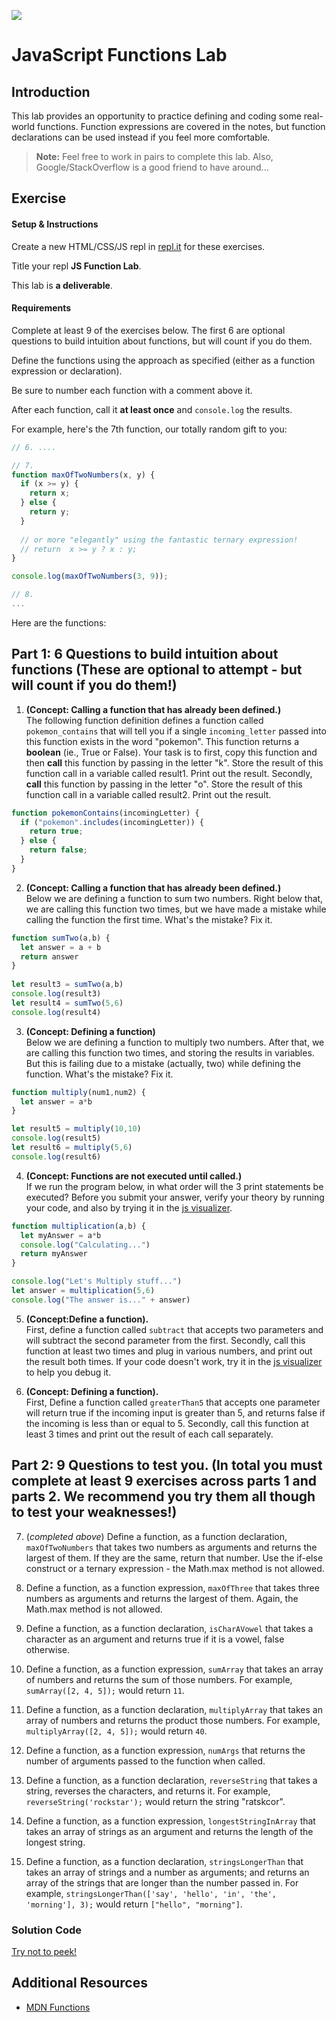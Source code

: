 ![](https://i.imgur.com/hGEeDR1.png)

# JavaScript Functions Lab

## Introduction

This lab provides an opportunity to practice defining and coding some real-world functions. Function expressions are covered in the notes, but function declarations can be used instead if you feel more comfortable.

> **Note:** Feel free to work in pairs to complete this lab. Also, Google/StackOverflow is a good friend to have around...

## Exercise

#### Setup & Instructions

Create a new HTML/CSS/JS repl in [repl.it](https://repl.it) for these exercises.

Title your repl **JS Function Lab**.

This lab is **a deliverable**.

#### Requirements

Complete at least 9 of the exercises below. The first 6 are optional questions to build intuition about functions, but will count if you do them.

Define the functions using the approach as specified (either as a function expression or declaration).

Be sure to number each function with a comment above it.

After each function, call it **at least once** and `console.log` the results.

For example, here's the 7th function, our totally random gift to you:

```js
// 6. ....

// 7.
function maxOfTwoNumbers(x, y) {
  if (x >= y) {
    return x;
  } else {
    return y;
  }
  
  // or more "elegantly" using the fantastic ternary expression!
  // return  x >= y ? x : y;
}

console.log(maxOfTwoNumbers(3, 9));

// 8.
...
```

Here are the functions:

## Part 1: 6 Questions to build intuition about functions (These are optional to attempt - but will count if you do them!)

1. <strong>(Concept: Calling a function that has already been defined.)</strong><br> The following function definition defines a function called `pokemon_contains` that will tell you if a single `incoming_letter` passed into this function exists in the word "pokemon". This function returns a <strong>boolean</strong> (ie., True or False). Your task is to first, copy this function and then <strong>call</strong> this function by passing in the letter "k". Store the result of this function call in a variable called result1. Print out the result. Secondly, <strong>call</strong> this function by passing in the letter "o". Store the result of this function call in a variable called result2. Print out the result.

```js
function pokemonContains(incomingLetter) {
  if ("pokemon".includes(incomingLetter)) {
    return true;
  } else {
    return false;
  }
}
```

2. <strong>(Concept: Calling a function that has already been defined.)</strong><br> Below we are defining a function to sum two numbers. Right below that, we are calling this function two times, but we have made a mistake while calling the function the first time. What's the mistake? Fix it.

```js
function sumTwo(a,b) {
  let answer = a + b
  return answer
}
		
let result3 = sumTwo(a,b)
console.log(result3)
let result4 = sumTwo(5,6)
console.log(result4)
```
  
3. <strong>(Concept: Defining a function)</strong><br> Below we are defining a function to multiply two numbers. After that, we are calling this function two times, and storing the results in variables. But this is failing due to a mistake (actually, two) while defining the function. What's the mistake? Fix it.

```js
function multiply(num1,num2) {
  let answer = a*b
}

let result5 = multiply(10,10)
console.log(result5)
let result6 = multiply(5,6)
console.log(result6)
```

4. <strong>(Concept: Functions are not executed until called.)</strong><br>If we run the program below, in what order will the 3 print statements be executed? Before you submit your answer, verify your theory by running your code, and also by trying it in the <a href="http://pythontutor.com/javascript.html#mode=edit">js visualizer</a>.

```js
function multiplication(a,b) {
  let myAnswer = a*b
  console.log("Calculating...")
  return myAnswer
}

console.log("Let's Multiply stuff...")
let answer = multiplication(5,6)
console.log("The answer is..." + answer)
```

5. <strong>(Concept:Define a function).</strong><br> First, define a function called `subtract` that accepts two parameters and will subtract the second parameter from the first. Secondly, call this function at least two times and plug in various numbers, and print out the result both times. If your code doesn't work, try it in the <a href="http://pythontutor.com/javascript.html#mode=edit">js visualizer</a> to help you debug it.

6. <strong>(Concept: Defining a function).</strong><br> First, Define a function called `greaterThan5` that accepts one parameter will return true if the incoming input is greater than 5, and returns false if the incoming is less than or equal to 5. Secondly, call this function at least 3 times and print out the result of each call separately.


## Part 2: 9 Questions to test you. (In total you must complete at least 9 exercises across parts 1 and parts 2. We recommend you try them all though to test your weaknesses!)

7. (_completed above_) Define a function, as a function declaration, `maxOfTwoNumbers` that takes two numbers as arguments and returns the largest of them. If they are the same, return that number. Use the if-else construct or a ternary expression -  the Math.max method is not allowed.

8. Define a function, as a function expression, `maxOfThree` that takes three numbers as arguments and returns the largest of them. Again, the Math.max method is not allowed.

9. Define a function, as a function declaration, `isCharAVowel` that takes a character as an argument and returns true if it is a vowel, false otherwise.

10. Define a function, as a function expression, `sumArray` that takes an array of numbers and returns the sum of those numbers. For example, `sumArray([2, 4, 5]);` would return `11`.

11. Define a function, as a function declaration, `multiplyArray` that takes an array of numbers and returns the product those numbers. For example, `multiplyArray([2, 4, 5]);` would return `40`.

12. Define a function, as a function expression, `numArgs` that returns the number of arguments passed to the function when called.

13. Define a function, as a function declaration, `reverseString` that takes a string, reverses the characters, and returns it. For example, `reverseString('rockstar');` would return the string "ratskcor".

14. Define a function, as a function expression, `longestStringInArray` that takes an array of strings as an argument and returns the length of the longest string.

15. Define a function, as a function declaration, `stringsLongerThan` that takes an array of strings and a number as arguments; and returns an array of the strings that are longer than the number passed in. For example, `stringsLongerThan(['say', 'hello', 'in', 'the', 'morning'], 3);` would return `["hello", "morning"]`.

### Solution Code

[Try not to peek!](https://repl.it/@jim_clark/JS-Functions-Lab)

## Additional Resources

- [MDN Functions](https://developer.mozilla.org/en-US/docs/Web/JavaScript/Guide/Functions)
